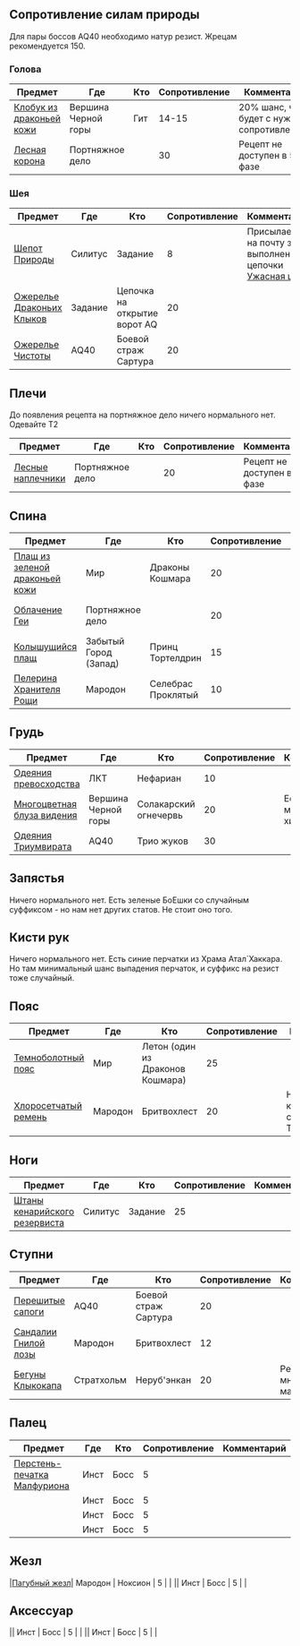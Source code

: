## Сопротивление силам природы
Для пары боссов AQ40 необходимо натур резист. Жрецам рекомендуется 150. 


### Голова

| Предмет | Где | Кто | Сопротивление | Комментарий |
| ------- | ---- | ---- | --- | ---- |
|[Клобук из драконьей кожи](https://ru.classic.wowhead.com/item=22225)| Вершина Черной горы | Гит | 14-15 | 20% шанс, что будет с нужным сопротивлением |
|[Лесная корона](https://ru.classic.wowhead.com/item=22757)| Портняжное дело |  | 30 | Рецепт не доступен в 5й фазе |


### Шея

| Предмет | Где | Кто | Сопротивление | Комментарий |
| ------- | ---- | ---- | --- | ---- |
|[Шепот Природы](https://ru.classic.wowhead.com/item=20645)| Силитус | Задание | 8 | Присылается на почту за выполнение цепочки [Ужасная цель](https://ru.classic.wowhead.com/quest=8287) |
|[Ожерелье Драконьих Клыков](https://ru.classic.wowhead.com/item=21531)| Задание | Цепочка на открытие ворот AQ | 20 |  |
|[Ожерелье Чистоты](https://ru.classic.wowhead.com/item=21678)| AQ40 | Боевой страж Сартура | 20 |  |


## Плечи

До появления рецепта на портняжное дело ничего нормального нет. Одевайте Т2

| Предмет | Где | Кто | Сопротивление | Комментарий |
| ------- | ---- | ---- | --- | ---- |
|[Лесные наплечники](https://ru.classic.wowhead.com/item=22758)| Портняжное дело | | 20 | Рецепт не доступен в 5й фазе |


## Спина

| Предмет | Где | Кто | Сопротивление | Комментарий |
| ------- | ---- | ---- | --- | ---- |
|[Плащ из зеленой драконьей кожи](https://ru.classic.wowhead.com/item=20579)| Мир | Драконы Кошмара | 20 | У милишников на него приоритет |
|[Облачение Геи](https://ru.classic.wowhead.com/item=22660)| Портняжное дело |  | 20 | Рецепт не доступен в 5й фазе |
|[Колышущийся плащ](https://ru.classic.wowhead.com/item=18382)| Забытый Город (Запад) | Принц Тортелдрин | 15 | 20% шанс, что будет с нужным сопротивлением |
|[Пелерина Хранителя Рощи](https://ru.classic.wowhead.com/item=17739)| Мародон | Селебрас Проклятый | 10 | |



## Грудь

| Предмет | Где | Кто | Сопротивление | Комментарий |
| ------- | ---- | ---- | --- | ---- |
|[Одеяния превосходства](https://ru.classic.wowhead.com/item=16923)| ЛКТ  | Нефариан | 10 |  |
|[Многоцветная блуза видения](https://ru.classic.wowhead.com/item=12609)| Вершина Черной горы | Солакарский огнечервь | 20 | Если у вас много бонус хила |
|[Одеяния Триумвирата](https://ru.classic.wowhead.com/item=21696)| AQ40 | Трио жуков | 30 |  |


## Запястья

Ничего нормального нет. Есть зеленые БоЕшки со случайным суффиксом - но нам нет других статов. Не стоит оно того.

## Кисти рук

Ничего нормального нет. Есть синие перчатки из Храма Атал\`Хаккара. Но там минимальный шанс выпадения перчаток, и суффикс на резист тоже случайный. 

## Пояс

| Предмет | Где | Кто | Сопротивление | Комментарий |
| ------- | ---- | ---- | --- | ---- |
|[Темноболотный пояс](https://ru.classic.wowhead.com/item=20625)| Мир | Летон (один из Драконов Кошмара) | 25 |  |
|[Хлоросетчатый ремень](https://ru.classic.wowhead.com/item=17750)| Мародон | Бритвохлест | 20 | Нет статов, кроме сопротивления. Так себе идея |


## Ноги

| Предмет | Где | Кто | Сопротивление | Комментарий |
| ------- | ---- | ---- | --- | ---- |
|[Штаны кенарийского резервиста](https://ru.classic.wowhead.com/item=20707)| Силитус | Задание | 25 | |

## Ступни

| Предмет | Где | Кто | Сопротивление | Комментарий |
| ------- | ---- | ---- | --- | ---- |
|[Перешитые сапоги](https://ru.classic.wowhead.com/item=21648)| AQ40 | Боевой страж Сартура | 20 |  |
|[Сандалии Гнилой лозы](https://ru.classic.wowhead.com/item=17748)| Мародон | Бритвохлест | 12 |  |
|[Бегуны Клыкокапа](https://ru.classic.wowhead.com/item=13530)| Стратхольм | Неруб'энкан | 20 | Резиста много, толку мало |

## Палец

| Предмет | Где | Кто | Сопротивление | Комментарий |
| ------- | ---- | ---- | --- | ---- |
|[Перстень-печатка Малфуриона]()| Инст | Босс | 5 |  |
|[]()| Инст | Босс | 5 |  |
|[]()| Инст | Босс | 5 |  |
|[]()| Инст | Босс | 5 |  |


## Жезл

|[Пагубный жезл](https://ru.classic.wowhead.com/item=17745)| Мародон | Ноксион | 5 |  |
|[]()| Инст | Босс | 5 |  |

## Аксессуар
|[]()| Инст | Босс | 5 |  |
|[]()| Инст | Босс | 5 |  |


<script>var whTooltips = {iconizeLinks: true, renameLinks: true};</script>
<script src="https://wow.zamimg.com/widgets/power.js"></script>
